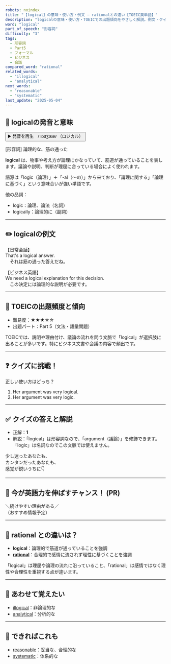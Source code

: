 ```yaml
---
robots: noindex
title: "【logical】の意味・使い方・例文 ― rationalとの違い【TOEIC英単語】"
description: "logicalの意味・使い方・TOEICでの出題傾向をやさしく解説。例文・クイズ付きでrationalとの違いもわかりやすく学べます。"
word: "logical"
part_of_speech: "形容詞"
difficulty: "3"
tags:
  - 形容詞
  - Part5
  - フォーマル
  - ビジネス
  - 会議
compared_word: "rational"
related_words:
  - "illogical"
  - "analytical"
next_words:
  - "reasonable"
  - "systematic"
last_update: "2025-05-04"
---
```


## 🔰 logicalの発音と意味

<button class="play-audio" onclick="playTTS('logical')">
  <span class="play-audio-main">
    ▶️ 発音を再生　/ˈlɒdʒɪkəl/
  </span>
  <span class="play-audio-sub">
    （ロジカル）
  </span>
</button>

[形容詞] 論理的な、筋の通った

**logical** は、物事や考え方が論理にかなっていて、筋道が通っていることを表します。議論や説明、判断が理屈に合っている場合によく使われます。

語源は「logic（論理）」＋「-al（～の）」から来ており、「論理に関する」「論理に基づく」という意味合いが強い単語です。

他の品詞：  
- logic：論理、論法（名詞）
- logically：論理的に（副詞）

---

## ✏️ logicalの例文

【日常会話】  
That's a logical answer.  
　それは筋の通った答えだね。

【ビジネス英語】  
We need a logical explanation for this decision.  
　この決定には論理的な説明が必要です。

---

## 🎯 TOEICの出題頻度と傾向

- 難易度：★★★☆☆
- 出題パート：Part 5（文法・語彙問題）

TOEICでは、説明や理由付け、議論の流れを問う文脈で「logical」が選択肢に出ることが多いです。特にビジネス文書や会議の内容で頻出です。

---

## ❓ クイズに挑戦！

正しい使い方はどっち？

1. Her argument was very logical.  
2. Her argument was very logic.

---

## ✅ クイズの答えと解説

- 正解：**1**
- 解説：「logical」は形容詞なので、「argument（議論）」を修飾できます。「logic」は名詞なのでこの文脈では使えません。

少し迷ったあなたも、  
カンタンだったあなたも、  
感覚が鋭いうちに👇️

---

## 🚀 今が英語力を伸ばすチャンス！ (PR)

<div class="info-center">
＼続けやすい理由がある／<br>  
（おすすめ情報予定）
</div>

---

## 🤔  rational との違いは？

- **logical**：論理的で筋道が通っていることを強調
- **[rational](/word/rational)**：合理的で感情に流されず理性に基づくことを強調

「logical」は理屈や論理の流れに沿っていること、「rational」は感情ではなく理性や合理性を重視する点が違います。

---

## 🧩 あわせて覚えたい

- [illogical](/word/illogical)：非論理的な
- [analytical](/word/analytical)：分析的な

---

## 📖 できればこれも

- [reasonable](/word/reasonable)：妥当な、合理的な
- [systematic](/word/systematic)：体系的な

<!-- cvid: aid06_bid49 -->
